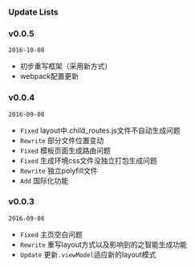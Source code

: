 ### Update Lists

### v0.0.5

`2016-10-08`

- 初步重写框架（采用新方式）
- webpack配置更新

### v0.0.4
`2016-09-08`
- `Fixed` layout中.child_routes.js文件不自动生成问题 
- `Rewrite` 部分文件位置变动 
- `Fixed` 模板页面生成路由问题 
- `Fixed` 生成环境css文件没独立打包生成问题 
- `Rewrite` 独立polyfill文件 
- `Add` 国际化功能 

### v0.0.3
`2016-09-08`

- `Fixed` 主页空白问题 
- `Rewrite` 重写layout方式以及影响到的之智能生成功能 
- `Update` 更新`.viewModel`适应新的layout模式 
